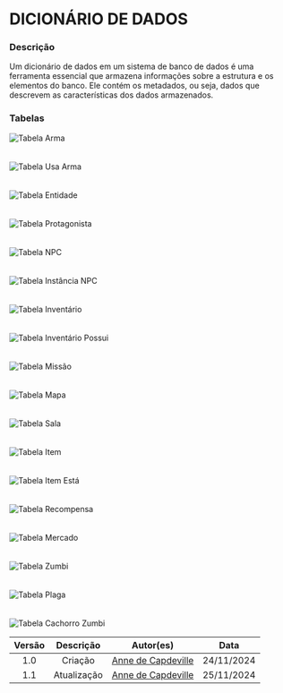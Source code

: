 # DICIONÁRIO DE DADOS
### Descrição
Um dicionário de dados em um sistema de banco de dados é uma ferramenta essencial que armazena informações sobre a estrutura e os elementos do banco. Ele contém os metadados, ou seja, dados que descrevem as características dos dados armazenados.
</br>
### Tabelas

![Tabela Arma](../assets/tabela_arma.png)
</br>
</br>
</br>
![Tabela Usa Arma](../assets/tabela_usa_arma.png)
</br>
</br>
</br>
![Tabela Entidade](../assets/tabela_entidade.png)
</br>
</br>
</br>
![Tabela Protagonista](../assets/tabela_protagonista.png)
</br>
</br>
</br>
![Tabela NPC](../assets/tabela_npc.png)
</br>
</br>
</br>
![Tabela Instância NPC](../assets/tabela_instancia_npc.png)
</br>
</br>
</br>
![Tabela Inventário](../assets/tabela_inventario.png)
</br>
</br>
</br>
![Tabela Inventário Possui](../assets/tabela_inventario_possui.png)
</br>
</br>
</br>
![Tabela Missão](../assets/tabela_missao.png)
</br>
</br>
</br>
![Tabela Mapa](../assets/tabela_mapa.png)
</br>
</br>
</br>
![Tabela Sala](../assets/tabela_sala.png)
</br>
</br>
</br>
![Tabela Item](../assets/tabela_item.png)
</br>
</br>
</br>
![Tabela Item Está](../assets/tabela_item_esta.png)
</br>
</br>
</br>
![Tabela Recompensa](../assets/tabela_recompensa.png)
</br>
</br>
</br>
![Tabela Mercado](../assets/tabela_mercado.png)
</br>
</br>
</br>
![Tabela Zumbi](../assets/tabela_zumbi.png)
</br>
</br>
</br>
![Tabela Plaga](../assets/tabela_plaga.png)
</br>
</br>
</br>
![Tabela Cachorro Zumbi](../assets/tabela_cachorro_zumbi.png)


| Versão |     Descrição      |                     Autor(es)                     |    Data    |
| :----: | :----------------: | :-----------------------------------------------: | :--------: |
|  1.0   | Criação | [Anne de Capdeville](https://github.com/nanecapde) | 24/11/2024 |
|  1.1   | Atualização | [Anne de Capdeville](https://github.com/nanecapde) | 25/11/2024 |


